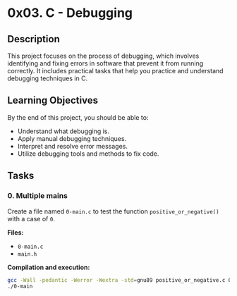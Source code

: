 # 0x03. C - Debugging

## Description

This project focuses on the process of debugging, which involves identifying and fixing errors in software that prevent it from running correctly. It includes practical tasks that help you practice and understand debugging techniques in C.

## Learning Objectives

By the end of this project, you should be able to:

- Understand what debugging is.
- Apply manual debugging techniques.
- Interpret and resolve error messages.
- Utilize debugging tools and methods to fix code.

## Tasks

### 0. Multiple mains

Create a file named `0-main.c` to test the function `positive_or_negative()` with a case of `0`.

**Files:**
- `0-main.c`
- `main.h`

**Compilation and execution:**
```sh
gcc -Wall -pedantic -Werror -Wextra -std=gnu89 positive_or_negative.c 0-main.c -o 0-main
./0-main
